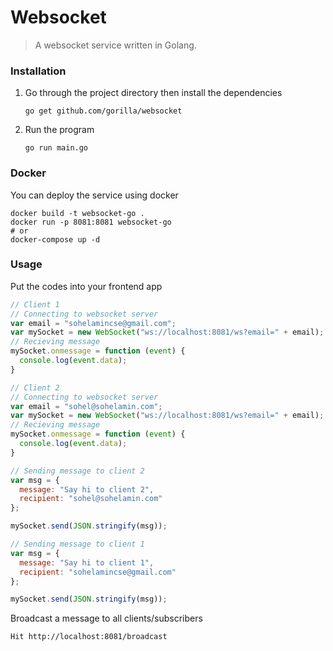 # Websocket
> A websocket service written in Golang.

### Installation
1. Go through the project directory then install the dependencies
    ```
    go get github.com/gorilla/websocket
    ```
2. Run the program
    ```
    go run main.go
    ```

### Docker
You can deploy the service using docker
```
docker build -t websocket-go .
docker run -p 8081:8081 websocket-go
# or
docker-compose up -d
```

### Usage
Put the codes into your frontend app
```js
// Client 1
// Connecting to websocket server
var email = "sohelamincse@gmail.com";
var mySocket = new WebSocket("ws://localhost:8081/ws?email=" + email);
// Recieving message
mySocket.onmessage = function (event) {
  console.log(event.data);
}

// Client 2
// Connecting to websocket server
var email = "sohel@sohelamin.com";
var mySocket = new WebSocket("ws://localhost:8081/ws?email=" + email);
// Recieving message
mySocket.onmessage = function (event) {
  console.log(event.data);
}

// Sending message to client 2
var msg = {
  message: "Say hi to client 2",
  recipient: "sohel@sohelamin.com"
};

mySocket.send(JSON.stringify(msg));

// Sending message to client 1
var msg = {
  message: "Say hi to client 1",
  recipient: "sohelamincse@gmail.com"
};

mySocket.send(JSON.stringify(msg));
```

Broadcast a message to all clients/subscribers
```
Hit http://localhost:8081/broadcast
```
